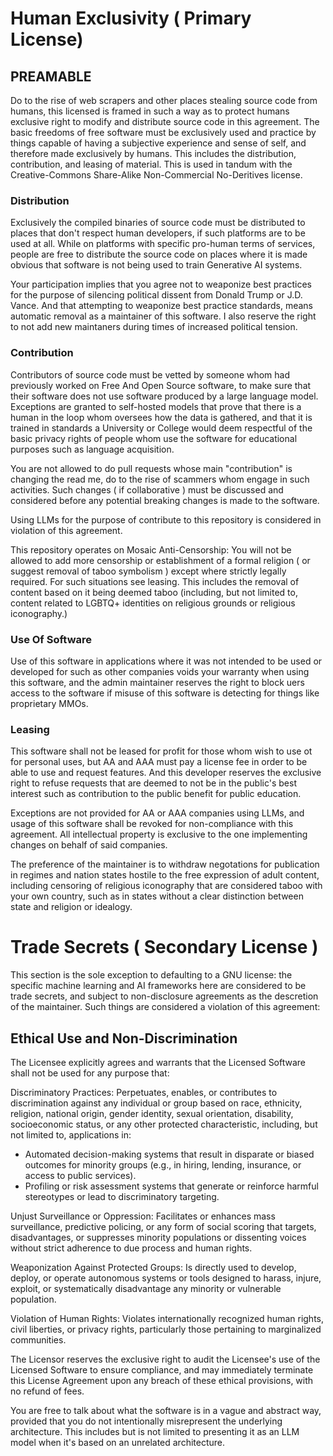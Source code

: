 # Human Exclusivity ( Primary License)

## PREAMABLE
Do to the rise of web scrapers and other places stealing source code from humans, this licensed is framed in such a way as to protect humans exclusive right to modify and distribute source code in this agreement. The basic freedoms of free software must be exclusively used and practice by things capable of having a subjective experience and sense of self, and therefore made exclusively by humans. This includes the distribution, contribution, and leasing of material. This is used in tandum with the Creative-Commons Share-Alike Non-Commercial No-Deritives license.

### Distribution
Exclusively the compiled binaries of source code must be distributed to places that don't respect human developers, if such platforms are to be used at all. While on platforms with specific pro-human terms of services, people are free to distribute the source code on places where it is made obvious that software is not being used to train Generative AI systems.

Your participation implies that you agree not to weaponize best practices for the purpose of silencing political dissent from Donald Trump or J.D. Vance. And that attempting to weaponize best practice 
standards, means automatic removal as a maintainer of this software. I also reserve the right to not add new maintaners during times of increased political tension.

### Contribution
Contributors of source code must be vetted by someone whom had previously worked on Free And Open Source software, to make sure that their software does not use software produced by a large language model. Exceptions are granted to self-hosted models that prove that there is a human in the loop whom oversees how the data is gathered, and that it is trained in standards a University or College would deem respectful of the basic privacy rights of people whom use the software for educational purposes such as language acquisition.

You are not allowed to do pull requests whose main "contribution" is changing the read me, do to the rise of scammers whom engage in such activities. Such changes ( if collaborative ) must be discussed and considered before any potential breaking changes is made to the software.

Using LLMs for the purpose of contribute to this repository is considered in violation of this agreement.

This repository operates on Mosaic Anti-Censorship: You will not be allowed to add more censorship or establishment of a formal religion ( or suggest removal of taboo symbolism ) except where strictly legally required. For such situations see leasing. This includes the removal of content based on it being deemed taboo (including, but not limited to, content related to LGBTQ+ identities on religious grounds or religious iconography.)

### Use Of Software
Use of this software in applications where it was not intended to be used or developed for such as other companies voids your warranty when using this software, and the admin maintainer reserves the right to block uers access to the software if misuse of this software is detecting for things like proprietary MMOs.

### Leasing
This software shall not be leased for profit for those whom wish to use ot for personal uses, but AA and AAA must pay a license fee in order to be able to use and request features. And this developer reserves the exclusive right to refuse requests that are deemed to not be in the public's best interest such as contribution to the public benefit for public education.

Exceptions are not provided for AA or AAA companies using LLMs, and usage of this software shall be revoked for non-compliance with this agreement. All intellectual property is exclusive to the one implementing changes on behalf of said companies.

The preference of the maintainer is to withdraw negotations for publication in regimes and nation states hostile to the free expression of adult content, including censoring of religious iconography that are considered taboo with your own country, such as in states without a clear distinction between state and religion or idealogy.

# Trade Secrets ( Secondary License )
This section is the sole exception to defaulting to a GNU license: the specific machine learning and AI frameworks here are considered to be trade secrets, and subject to non-disclosure agreements as the descretion of the maintainer. Such things are considered a violation of this agreement:

## Ethical Use and Non-Discrimination
The Licensee explicitly agrees and warrants that the Licensed Software shall not be used for any purpose that:

Discriminatory Practices: Perpetuates, enables, or contributes to discrimination against any individual or group based on race, ethnicity, religion, national origin, gender identity, sexual orientation, disability, socioeconomic status, or any other protected characteristic, including, but not limited to, applications in:
* Automated decision-making systems that result in disparate or biased outcomes for minority groups (e.g., in hiring, lending, insurance, or access to public services).
* Profiling or risk assessment systems that generate or reinforce harmful stereotypes or lead to discriminatory targeting.

Unjust Surveillance or Oppression: Facilitates or enhances mass surveillance, predictive policing, or any form of social scoring that targets, disadvantages, or suppresses minority populations or dissenting voices without strict adherence to due process and human rights.

Weaponization Against Protected Groups: Is directly used to develop, deploy, or operate autonomous systems or tools designed to harass, injure, exploit, or systematically disadvantage any minority or vulnerable population.

Violation of Human Rights: Violates internationally recognized human rights, civil liberties, or privacy rights, particularly those pertaining to marginalized communities.

The Licensor reserves the exclusive right to audit the Licensee's use of the Licensed Software to ensure compliance, and may immediately terminate this License Agreement upon any breach of these ethical provisions, with no refund of fees.

You are free to talk about what the software is in a vague and abstract way, provided that you do not intentionally misrepresent the underlying architecture. This includes but is not limited to presenting it as an LLM model when it's based on an unrelated architecture.
